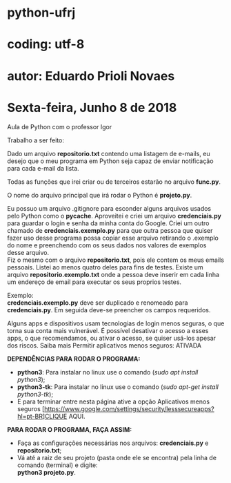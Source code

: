 # python-ufrj
# coding: utf-8
# autor: Eduardo Prioli Novaes
# Sexta-feira, Junho 8 de 2018

Aula de Python com o professor Igor

Trabalho a ser feito:

Dado um arquivo __repositorio.txt__ contendo uma listagem de e-mails, eu desejo que o meu programa em Python seja capaz de enviar notificação para cada e-mail da lista.

Todas as funções que irei criar ou de terceiros estarão no arquivo __func.py__.

O nome do arquivo principal que irá rodar o Python é __projeto.py__.

Eu possuo um arquivo .gitignore para esconder alguns arquivos usados pelo Python como o __pycache__. Aproveitei e criei um arquivo __credenciais.py__ para guardar o login e senha da minha conta do Google. Criei um outro chamado de __credenciais.exemplo.py__ para que outra pessoa que quiser fazer uso desse programa possa copiar esse arquivo retirando o .exemplo do nome e preenchendo com os seus dados nos valores de exemplos desse arquivo.   
Fiz o mesmo com o arquivo __repositorio.txt__, pois ele contem os meus emails pessoais. Listei ao menos quatro deles para fins de testes. Existe um arquivo __repositorio.exemplo.txt__ onde a pessoa deve inserir em cada linha um endereço de email para executar os seus proprios testes.

Exemplo:   
__credenciais.exemplo.py__ deve ser duplicado e renomeado para __credenciais.py__.
Em seguida deve-se preencher os campos requeridos.

Alguns apps e dispositivos usam tecnologias de login menos seguras, o que torna sua conta mais vulnerável. É possível desativar o acesso a esses apps, o que recomendamos, ou ativar o acesso, se quiser usá-los apesar dos riscos. Saiba mais
Permitir aplicativos menos seguros: ATIVADA

__DEPENDÊNCIAS PARA RODAR O PROGRAMA:__  
  - __python3__: Para instalar no linux use o comando (_sudo apt install python3_);
  - __python3-tk__: Para instalar no linux use o comando (_sudo apt-get install python3-tk_);
  - E para terminar entre nesta página ative a opção Aplicativos menos seguros [https://www.google.com/settings/security/lesssecureapps?hl=pt-BR]CLIQUE AQUI.

  
__PARA RODAR O PROGRAMA, FAÇA ASSIM:__   
  - Faça as configurações necessárias nos arquivos: __credenciais.py__ e __repositorio.txt__;
  - Vá até a raiz de seu projeto (pasta onde ele se encontra) pela linha de comando (terminal) e digite:   
  __python3 projeto.py__.
